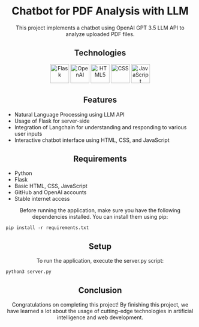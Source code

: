 <!-- Title -->
<h1 align="center">Chatbot for PDF Analysis with LLM</h1>

<!-- Description -->
<p align="center">This project implements a chatbot using OpenAI GPT 3.5 LLM API to analyze uploaded PDF files.</p>

<!-- Technologies -->
<h2 align="center">Technologies</h2>
<p align="center">
    <img src="https://upload.wikimedia.org/wikipedia/commons/3/3c/Flask_logo.svg" alt="Flask" height="50"/>
    <img src="https://static.cdnlogo.com/logos/o/29/OpenAI-Logo_800x800.png" alt="OpenAI" height="50"/>
    <img src="https://cdn.iconscout.com/icon/free/png-512/html5-10-569380.png" alt="HTML5" height="50"/>
    <img src="https://cdn.iconscout.com/icon/free/png-512/css-118-569410.png" alt="CSS" height="50"/>
    <img src="https://upload.wikimedia.org/wikipedia/commons/6/6a/JavaScript-logo.png" alt="JavaScript" height="50"/>
</p>

<!-- Features -->
<h2 align="center">Features</h2>
<ul>
    <li>Natural Language Processing using LLM API</li>
    <li>Usage of Flask for server-side</li>
    <li>Integration of Langchain for understanding and responding to various user inputs</li>
    <li>Interactive chatbot interface using HTML, CSS, and JavaScript</li>
</ul>

<!-- Requirements -->
<h2 align="center">Requirements</h2>
<ul>
    <li>Python</li>
    <li>Flask</li>
    <li>Basic HTML, CSS, JavaScript</li>
    <li>GitHub and OpenAI accounts</li>
    <li>Stable internet access</li>
</ul>

<p align="center">Before running the application, make sure you have the following dependencies installed. You can install them using pip:</p>

    pip install -r requirements.txt

<!-- Setup -->
<h2 align="center">Setup</h2>
<p align="center">To run the application, execute the server.py script:</p>

    python3 server.py

<!-- Conclusion -->
<h2 align="center">Conclusion</h2>
<p align="center">Congratulations on completing this project! By finishing this project, we have learned a lot about the usage of cutting-edge technologies in artificial intelligence and web development.</p>




